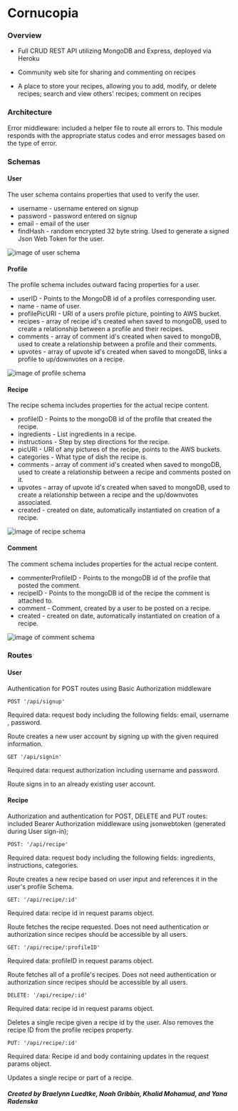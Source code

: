 # Cornucopia

### Overview

* Full CRUD REST API utilizing MongoDB and Express, deployed via Heroku

* Community web site for sharing and commenting on recipes

* A place to store your recipes, allowing you to add, modify, or delete recipes; search and view others' recipes; comment on recipes


### Architecture

Error middleware: included a helper file to route all errors to. This module responds with the appropriate status codes and error messages based on the type of error.

### Schemas

#### User

The user schema contains properties that used to verify the user.
  * username - username entered on signup
  * password -  password entered on signup
  * email - email of the user
  * findHash - random encrypted 32 byte string. Used to generate a signed Json Web Token for the user.

  ![image of user schema](https://ibb.co/kJfQka "Profile Schema")


#### Profile

The profile schema includes outward facing properties for a user.

  * userID - Points to the MongoDB id of a profiles corresponding user.
  * name - name of user.
  * profilePicURI - URI of a users profile picture, pointing to AWS bucket.
  * recipes - array of recipe id's created when saved to mongoDB, used to create a relationship between a profile and their recipes.
  * comments - array of comment id's created when saved to mongoDB, used to create a relationship between a profile and their comments.
  * upvotes - array of upvote id's created when saved to mongoDB, links a profile to up/downvotes on a recipe.

  ![image of profile schema](https://ibb.co/dCkrQa "Profile Schema")

#### Recipe

The recipe schema includes properties for the actual recipe content.
  * profileID - Points to the mongoDB id of the profile that created the recipe.
  * ingredients - List ingredients in a recipe.
  * instructions - Step by step directions for the recipe.
  * picURI -  URI of any pictures of the recipe, points to the AWS buckets.
  * categories - What type of dish the recipe is.
  * comments - array of comment id's created when saved to mongoDB, used to create a relationship between a recipe and comments posted on it.
  * upvotes - array of upvote id's created when saved to mongoDB, used to create a relationship  between a recipe and the up/downvotes associated.
  * created - created on date, automatically instantiated on creation of a recipe.

  ![image of recipe schema](https://ibb.co/fWPUBF "Profile Schema")
#### Comment

The comment schema includes properties for the actual recipe content.

  * commenterProfileID - Points to the mongoDB id of the profile that posted the comment.
  * recipeID - Points to the mongoDB id of the recipe the comment is attached to.
  * comment - Comment, created by a user to be posted on a recipe.
  * created - created on date, automatically instantiated on creation of a recipe.

  ![image of comment schema](https://ibb.co/bFE7yv "Profile Schema")

### Routes

#### User

Authentication for POST routes using Basic Authorization middleware

```
POST '/api/signup'
```
Required data: request body including the following fields: email, username , password.

Route creates a new user account by signing up with the given required information.

```
GET '/api/signin'
```

Required data: request authorization including username and password.

Route signs in to an already existing user account.


#### Recipe

Authorization and authentication for POST, DELETE and PUT routes: included Bearer Authorization middleware using jsonwebtoken (generated during User sign-in);

```
POST: '/api/recipe'
```

Required data: request body including the following fields: ingredients, instructions, categories.

Route creates a new recipe based on user input and references it in the user's profile Schema.

```
GET: '/api/recipe/:id'
```

Required data: recipe id in request params object.

Route fetches the recipe requested. Does not need authentication or authorization since recipes should be accessible by all users.

```
GET: '/api/recipe/:profileID'
```

Required data: profileID in request params object.

Route fetches all of a profile's recipes. Does not need authentication or authorization since recipes should be accessible by all users.

```
DELETE: '/api/recipe/:id'
```

Required data: recipe id in request params object.

Deletes a single recipe given a recipe id by the user. Also removes the recipe ID from the profile recipes property.


```
PUT: '/api/recipe/:id'
```

Required data: Recipe id and body containing updates in the request params object.

Updates a single recipe or part of a recipe.


##### Created by Braelynn Luedtke, Noah Gribbin, Khalid Mohamud, and Yana Radenska
